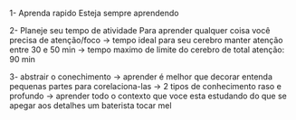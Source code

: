 
1- Aprenda rapido
	Esteja sempre aprendendo

2- Planeje seu tempo de atividade
	Para aprender qualquer coisa você precisa de atenção/foco
		-> tempo ideal para seu cerebro manter atenção 
				entre 30 e 50 min
		-> tempo maximo de limite do cerebro de total atenção: 90 min

3- abstrair o conechimento
	-> aprender é melhor que decorar
		entenda pequenas partes para corelaciona-las
	-> 2 tipos de conhecimento
		raso e profundo
	-> aprender todo o contexto que voce esta estudando do que se apegar aos detalhes
		um baterista tocar mel	